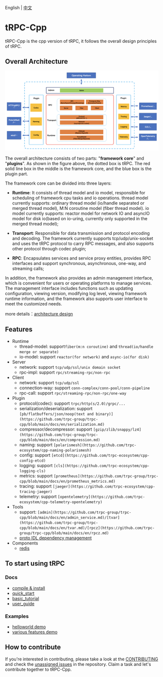 English | [中文](README.zh_CN.md)

# tRPC-Cpp

tRPC-Cpp is the cpp version of tRPC, it follows the overall design principles of tRPC.

## Overall Architecture

![architecture design](docs/images/arch_design.png)

The overall architecture consists of two parts: "**framework core**" and "**plugins**". As shown in the figure above, the dotted box is tRPC. The red solid line box in the middle is the framework core, and the blue box is the plugin part.

The framework core can be divided into three layers:

- **Runtime**: It consists of thread model and io model, responsible for scheduling of framework cpu tasks and io operations. thread model currently supports: ordinary thread model (io/handle separated or merged thread model), M:N coroutine model (fiber thread model). io model currently supports: reactor model for network IO and asyncIO model for disk io(based on io-uring, currently only supported in the merged thread model);

- **Transport**: Responsible for data transmission and protocol encoding and decoding. The framework currently supports tcp/udp/unix-socket and uses the tRPC protocol to carry RPC messages, and also supports other protocol through codec plugin;

- **RPC**: Encapsulates services and service proxy entities, provides RPC interfaces and support synchronous, asynchronous, one-way, and streaming calls;

In addition, the framework also provides an admin management interface, which is convenient for users or operating platforms to manage services. The management interface includes functions such as updating configuration, viewing version, modifying log level, viewing framework runtime information, and the framework also supports user  interface to meet the customized needs.

more details：[architecture design](docs/en/architecture_design.md)

## Features

* Runtime
  * thread-model: support`fiber(m:n coroutine)` and `thread(io/handle merge or separate)`
  * io-model: support `reactor(for network)` and `async-io(for disk)`
* Server
  * network: support `tcp/udp/ssl/unix domain socket`
  * rpc-impl: support `rpc/streaming-rpc/non-rpc`
* Client
  * network: support `tcp/udp/ssl`
  * connection-way: support `conn-complex/conn-pool/conn-pipeline`
  * rpc-call: support `rpc/streaming-rpc/non-rpc/one-way`
* Plugin
  * protocol(codec): support `trpc/http(s/2.0)/grpc/...`
  * serialization/deserialization: support `[pb/flatbuffers/json/noop(text and binary)](https://github.com/trpc-group/trpc-cpp/blob/main/docs/en/serialization.md)`
  * compressor/decompressor: support `[gzip/zlib/snappy/lz4](https://github.com/trpc-group/trpc-cpp/blob/main/docs/en/compression.md)`
  * naming: support `[polarismesh](https://github.com/trpc-ecosystem/cpp-naming-polarismesh)`
  * config: support `[etcd](https://github.com/trpc-ecosystem/cpp-config-etcd)`
  * logging: support `[cls](https://github.com/trpc-ecosystem/cpp-logging-cls)`
  * metrics: support `[prometheus](https://github.com/trpc-group/trpc-cpp/blob/main/docs/en/prometheus_metrics.md)`
  * tracing: support `[jaeger](https://github.com/trpc-ecosystem/cpp-tracing-jaeger)`
  * telemetry: support `[opentelemetry](https://github.com/trpc-ecosystem/cpp-telemetry-opentelemetry)`
* Tools
  * support: `[admin](https://github.com/trpc-group/trpc-cpp/blob/main/docs/en/admin_service.md)/[tvar](https://github.com/trpc-group/trpc-cpp/blob/main/docs/en/tvar.md)/[rpcz](https://github.com/trpc-group/trpc-cpp/blob/main/docs/en/rpcz.md)`
  * [proto IDL dependency management](https://github.com/trpc-group/trpc-cpp/blob/main/docs/en/proto_management.md)
* Components
  * [redis](https://github.com/trpc-group/trpc-cpp/blob/main/docs/en/redis_client_guide.md)

## To start using tRPC

### Docs

- [compile & install](docs/en/setup_env.md)
- [quick_start](docs/en/quick_start.md)
- [basic_tutorial](docs/en/basic_tutorial.md)
- [user_guide](docs/README.md)

### Examples

- [helloworld demo](examples/helloworld)
- [various features demo](examples/features)

## How to contribute

If you're interested in contributing, please take a look at the [CONTRIBUTING](CONTRIBUTING.md) and check the [unassigned issues](https://github.com/trpc-group/trpc-cpp/issues) in the repository. Claim a task and let's contribute together to tRPC-Cpp.